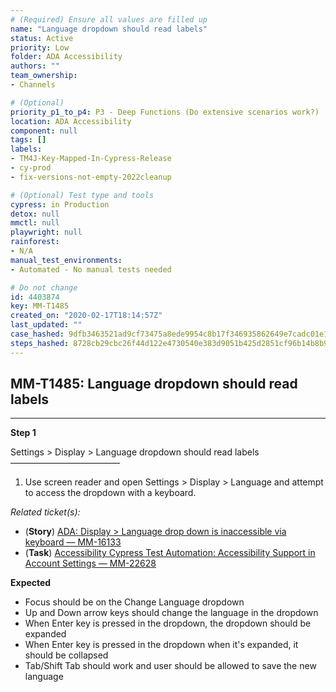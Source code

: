 ```yaml
---
# (Required) Ensure all values are filled up
name: "Language dropdown should read labels"
status: Active
priority: Low
folder: ADA Accessibility
authors: ""
team_ownership: 
- Channels

# (Optional)
priority_p1_to_p4: P3 - Deep Functions (Do extensive scenarios work?)
location: ADA Accessibility
component: null
tags: []
labels: 
- TM4J-Key-Mapped-In-Cypress-Release
- cy-prod
- fix-versions-not-empty-2022cleanup

# (Optional) Test type and tools
cypress: in Production
detox: null
mmctl: null
playwright: null
rainforest: 
- N/A
manual_test_environments: 
- Automated - No manual tests needed

# Do not change
id: 4403874
key: MM-T1485
created_on: "2020-02-17T18:14:57Z"
last_updated: ""
case_hashed: 9dfb3463521ad9cf73475a8ede9954c8b17f346935862649e7cadc01e18adde2701acdfd8116287081b6e10999587145
steps_hashed: 8728cb29cbc26f44d122e4730540e383d9051b425d2851cf96b14b8b97f83611de4182223c69d8d2b9d16a395100a22d
---
```


<!-- (Auto-generated) Based on frontmatter's "key" and "name" -->

## MM-T1485: Language dropdown should read labels

---

**Step 1**

Settings > Display > Language dropdown should read labels\
–––––––––––––––––––––––––

1. Use screen reader and open Settings > Display > Language and attempt to access the dropdown with a keyboard.

_Related ticket(s):_

- (**Story**) [ADA: Display > Language drop down is inaccessible via keyboard — MM-16133](https://mattermost.atlassian.net/browse/MM-16133)
- (**Task**) [Accessibility Cypress Test Automation: Accessibility Support in Account Settings — MM-22628](https://mattermost.atlassian.net/browse/MM-22628)

**Expected**

- Focus should be on the Change Language dropdown
- Up and Down arrow keys should change the language in the dropdown
- When Enter key is pressed in the dropdown, the dropdown should be expanded
- When Enter key is pressed in the dropdown when it's expanded, it should be collapsed
- Tab/Shift Tab should work and user should be allowed to save the new language
